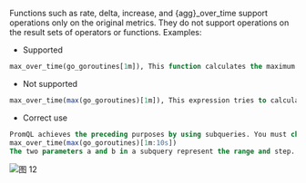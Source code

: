 Functions such as rate, delta, increase, and {agg}\_over_time support operations only on the original metrics. They do not support operations on the result sets of operators or functions. Examples:

- Supported

```SQL
max_over_time(go_goroutines[1m]), This function calculates the maximum metric value one minute ago for each timeline.
```

- Not supported

```SQL
max_over_time(max(go_goroutines)[1m]), This expression tries to calculate the maximum value between timelines and then select the maximum value one minute ago.
```

- Correct use

```SQL
PromQL achieves the preceding purposes by using subqueries. You must change the PromQL statement to the following form:
max_over_time(max(go_goroutines)[1m:10s])
The two parameters a and b in a subquery represent the range and step.
```

![图 12](/img/src/metrics/index/9e689d00ab784c0c0651872d5a99a90ae84e2f7045287b385abdc6cdb47ecdee.png)
